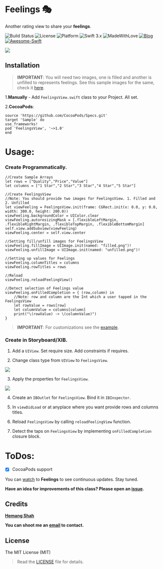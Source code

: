 # Feelings 🎭

Another rating view to share your **feelings**.

![Build Status](https://travis-ci.org/hemangshah/Feelings.svg?branch=master)
![License](https://img.shields.io/badge/License-MIT-lightgrey.svg)
![Platform](https://img.shields.io/badge/Platforms-iOS%209.0%20%E2%89%A5-red.svg)
![Swift 3.x](https://img.shields.io/badge/Swift-4.x-blue.svg)
![MadeWithLove](https://img.shields.io/badge/Made%20with%20%E2%9D%A4-India-green.svg)
[![Blog](https://img.shields.io/badge/Blog-iKiwiTech.com-blue.svg)](http://www.ikiwitech.com)
[![Awesome-Swift](https://cdn.rawgit.com/sindresorhus/awesome/d7305f38d29fed78fa85652e3a63e154dd8e8829/media/badge.svg)](https://github.com/matteocrippa/awesome-swift/)

<img src="https://github.com/hemangshah/Feelings/blob/master/Screenshots/Usage.gif"/>

## Installation

> **IMPORTANT**: You will need two images, one is filled and another is unfilled to represents feelings. See this sample images for the same, check it [here](https://github.com/hemangshah/Feelings/tree/master/Feelings/Feelings/Assets.xcassets).

1.**Manually** - Add `FeelingsView.swift` class to your Project. All set.

2.**CocoaPods**:

    source 'https://github.com/CocoaPods/Specs.git'
    target 'Sample' do
    use_frameworks!
    pod 'FeelingsView', '~>1.0'
    end
    
# Usage:

### Create Programmatically.

    //Create Sample Arrays
    let rows = ["Quality","Price","Value"]
    let columns = ["1 Star","2 Star","3 Star","4 Star","5 Star"]
        
    //Create FeelingsView
    //Note: You should provide two images for FeelingsView. 1. Filled and 2. Unfilled        
    let viewFeeling = FeelingsView.init(frame: CGRect.init(x: 0.0, y: 0.0, width: 300.0, height: 200.0))
    viewFeeling.backgroundColor = UIColor.clear
    viewFeeling.autoresizingMask = [.flexibleLeftMargin, .flexibleRightMargin, .flexibleTopMargin, .flexibleBottomMargin]
    self.view.addSubview(viewFeeling)
    viewFeeling.center = self.view.center
    
    //Setting fill/unfill images for FeelingsView
    viewFeeling.fillImage = UIImage.init(named: "filled.png")!
    viewFeeling.unfillImage = UIImage.init(named: "unfilled.png")!
        
    //Setting up values for Feelings
    viewFeeling.columnTitles = columns
    viewFeeling.rowTitles = rows 
    
    //Reload
    viewFeeling.reloadFeelingView()
        
    //Detect selection of Feelings value
    viewFeeling.onFilledCompletion = { (row,column) in
        //Note: row and column are the Int which a user tapped in the FeelingsView
        let rowValue = rows[row]
        let columnValue = columns[column]
        print("\(rowValue) -> \(columnValue)")
    }
    
> **IMPORTANT**: For customizations see the [example](https://github.com/hemangshah/Feelings/blob/master/Feelings/Feelings/ViewController.swift).

### Create in Storyboard/XIB.

1. Add a `UIView`. Set require size. Add constraints if requires.

2. Change class type from `UIView` to `FeelingsView`.
<img src="https://github.com/hemangshah/Feelings/blob/master/Screenshots/Usage-Screenshot-1.png">

3. Apply the properties for `FeelingsView`.
<img src="https://github.com/hemangshah/Feelings/blob/master/Screenshots/Usage-Screenshot-2.png">

4. Create an `IBOutlet` for `FeelingsView`. Bind it in `IBInspector`.

5. In `viewDidLoad` or at anyplace where you want provide rows and columns titles.

6. Reload `FeelingsView` by calling `reloadFeelingView` function.

7. Detect the taps on `FeelingsView` by implementing `onFilledCompletion` closure block.

# ToDos:

- [x] CocoaPods support

You can [watch](https://github.com/hemangshah/Feelings/subscription) to **Feelings** to see continuous updates. Stay tuned.

<b>Have an idea for improvements of this class?
Please open an [issue](https://github.com/hemangshah/Feelings/issues/new).</b>
    
## Credits

<b>[Hemang Shah](https://about.me/hemang.shah)</b>

**You can shoot me an [email](http://www.google.com/recaptcha/mailhide/d?k=01IzGihUsyfigse2G9z80rBw==&c=vU7vyAaau8BctOAIJFwHVbKfgtIqQ4QLJaL73yhnB3k=) to contact.**

## License

The MIT License (MIT)

> Read the [LICENSE](https://github.com/hemangshah/Feelings/blob/master/LICENSE) file for details.
